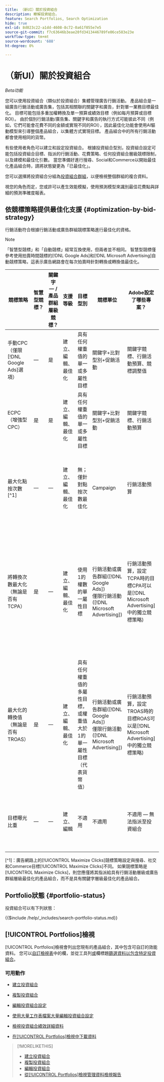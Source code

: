 ```yaml
---
title: （新UI）關於投資組合
description: 瞭解投資組合。
feature: Search Portfolios, Search Optimization
hide: true
exl-id: 8d023c22-a1dd-4608-8c72-0a61f055e7e5
source-git-commit: f7c63646b3eae20fd3413446789fe06ce583e23e
workflow-type: tm+mt
source-wordcount: '688'
ht-degree: 0%

---
```


# （新UI）關於投資組合

*Beta功能*

您可以使用投資組合（類似於投資組合）集體管理廣告行銷活動。 產品組合是一組廣告行銷活動或廣告集，包括其相關聯的關鍵字和廣告，針對單一業務目標最佳化。 目標可能包括多重加權轉換及單一預算或績效目標（例如每月預算或目標ROI）。 由於個別行銷活動/廣告集、關鍵字和廣告的執行方式可能彼此不同（例如，它們可能會花費不同的金額或實現不同的ROI），因此最佳化功能會使用AI驅動模型來引導整個產品組合，以集體方式實現目標。 產品組合中的所有行銷活動都會使用相同的貨幣。

有些使用者角色可以建立和設定投資組合。 根據投資組合型別，投資組合設定可能包括投資組合目標、指派的行銷活動、花費策略、任何投資組合層級競標限制，以及建模和最佳化引數。 當您準備好進行搜尋、Social和Commerce以開始最佳化產品組合時，請將狀態變更為「已最佳化」。

您可以選擇將投資組合分組為[投資組合群組](portfolio-group-manage.md)，以便檢視整個群組的複合資料。

視您的角色而定，您或許可以產生效能模擬，使用預測模型來識別最佳花費點與詳細的預測準確度報表。<!-- Mention this now? In addition, all users can use the Spend Recommendation Tool to identify the optimal budget distribution across portfolios. -->

## 依競標策略提供最佳化支援 {#optimization-by-bid-strategy}

行銷活動符合根據行銷活動或廣告群組競標策略進行最佳化的資格。

>[!NOTE]
>
>「智慧型競標」和「自動競標」經常互換使用，但兩者並不相同。 智慧型競標僅參考使用拍賣時間競標的[!DNL Google Ads]和[!DNL Microsoft Advertising]自動競標策略，這表示廣告網路會在每次拍賣時針對轉換或轉換值最佳化。

<!-- Add "Frequency of Bidding (or other actions, like adjusting campaign budget or bid adjustment values?) -->

| 競標策略 | 智慧型競標？ | 關鍵字 — /產品群組層級競標？ | 支援等級 | 目標型別 | 競標單位 | Adobe設定了哪些專案？ | 廣告網路設定了哪些專案？ |
|---|---|---|---|---|---|---|---|
| 手動CPC （僅限[!DNL Google Ads]選項） | — | 是 | 建立、編輯、最佳化 | 具有任何權重值的單一或多屬性目標 | 關鍵字+比對型別+促銷活動 | 關鍵字競標、行銷活動預算、競標調整值 | 不適用 |
| ECPC （增強型CPC） | 是 | 是 | 建立、編輯、最佳化 | 具有任何權重值的單一或多屬性目標 | 關鍵字+比對型別+促銷活動 | 關鍵字競標、行銷活動預算 | 即時調整競標 |
| 最大化點按次數[^1] | — | — | 建立、編輯、最佳化 | 無；僅針對點按次數最佳化 | Campaign | 行銷活動預算 | 即時調整競標，以在預算內最大化點按次數 |
| 將轉換次數最大化<br> （無論是否有TCPA） | 是 | — | 建立、編輯、最佳化 | 使用1的權數的單一屬性目標 | 行銷活動或廣告群組([!DNL Google Ads])<br>僅限行銷活動([!DNL Microsoft Advertising]) | 行銷活動預算，設定<br>TCPA時的目標CPA可以是[!DNL Microsoft Advertising]中的獨立競標策略) | 即時調整競標，以最大化預算內的訂單/銷售機會，在設定目標時達成CPA目標 |
| 最大化的轉換值<br> （無論是否有TROAS） | 是 | — | 建立、編輯、最佳化 | 具有任何權重值的多屬性目標，或權重值大於1的單一屬性目標（代表貨幣值） | 行銷活動或廣告群組([!DNL Google Ads])<br>僅限行銷活動([!DNL Microsoft Advertising]) | 行銷活動預算，設定<br>TROAS時的目標ROAS可以是[!DNL Microsoft Advertising]中的獨立競標策略) | 即時調整競標，以在預算內最大化收入/利潤，在設定目標時達成ROAS目標 |
| 目標曝光比重 | — | — | 建立、編輯 | 不適用 | 不適用 | 不適用 — 無法指派至投資組合 | 即時調整競標以符合曝光分享目標 |

[^1]：廣告網路上的[!UICONTROL Maximize Clicks]競標策略設定與搜尋、社交和Commerce目標[!UICONTROL Maximize Clicks]不同。 如果競標策略是[!UICONTROL Maximize Clicks]，則您應僅將其指派給具有行銷活動層級或廣告群組層級最佳化的產品組合，而不是具有關鍵字層級最佳化的產品組合。

## Portfolio狀態 {#portfolio-status}

投資組合可以有下列狀態：

<!-- **Link to include file for "Portfolio status"** -->

{{$include /help/_includes/search-portfolio-status.md}}

## [!UICONTROL Portfolios]檢視

[!UICONTROL Portfolios]檢視會列出您現有的產品組合，其中包含可自訂的效能資料。 您可以[自訂檢視表](/help/search-social-commerce/common-tasks/data-views/custom-default-views-manage.md)中的欄，並從工具列[或](/help/search-social-commerce/common-tasks/data-views/ad-hoc-settings/column-filter-apply-from-toolbar.md)欄標題[篩選資料以包含特定投資組合](/help/search-social-commerce/common-tasks/data-views/ad-hoc-settings/column-filter-apply-from-column-heading.md)。

<!-- No options yet to edit anything within the grid, view bid changes, add a portfolio to a portfolio group, edit the Target column, or import/export DOW targets. -->

### 可用動作

<!-- Update with any new options -->

<!-- within row:
* [Rename a portfolio](portfolio-rename.md)

* [View the constraints for a portfolio](portfolio-view-constraint.md)

* [View the change history for a portfolio](portfolio-view-change-history.md)
-->

* [建立投資組合](portfolio-create.md)

* [複製投資組合](portfolio-duplicate.md)

* [編輯投資組合設定](portfolio-edit.md)

* [使用大量工作表檔案大量編輯投資組合設定](portfolio-bulksheets.md)

* [檢視投資組合績效詳細資料](portfolio-details.md)

* [在[!UICONTROL Portfolios]檢視中下載資料](portfolio-view-report.md)

>[!MORELIKETHIS]
>
>* [建立投資組合](portfolio-create.md)
>* [複製投資組合](portfolio-duplicate.md)
>* [編輯投資組合](portfolio-edit.md)
>* [從[!UICONTROL Portfolios]檢視管理資料檢視報告](portfolio-view-report.md)
